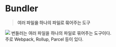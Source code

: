 # Bundler
  > **여러 파일을 하나의 파일로 묶어주는 도구**

  ![](https://img1.daumcdn.net/thumb/R1280x0/?scode=mtistory2&fname=https%3A%2F%2Fblog.kakaocdn.net%2Fdn%2FcNBE4q%2Fbtq4K9syJFE%2FKboaLr30F7STXxdVqsLUI0%2Fimg.png)
  번들러는 여러 파일을 하나의 파일로 묶어주는 도구이다.  
  주로 Webpack, Rollup, Parcel 등이 있다.